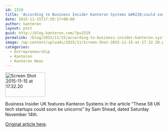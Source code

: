 ```yaml
---
id: 2319
title: 'According to Business Insider Kanteron Systems &#8220;could soon be a unicorn&#8221;'
date: 2015-11-15T17:59:17+00:00
author: kanteron
layout: post
guid: http://blog.kanteron.com/?p=2319
permalink: /blog/2015/11/15/according-to-business-insider-kanteron-systems-could-soon-be-a-unicorn/
image: /wp-content/uploads/2015/11/Screen-Shot-2015-11-15-at-17.32.20.png
categories:
  - Entrepreneurship
  - Kanteron
  - Kanteron News
---
```

[<img class="aligncenter size-full wp-image-2320" src="http://blog.kanteron.com/wp-content/uploads/2015/11/Screen-Shot-2015-11-15-at-17.32.20.png" alt="Screen Shot 2015-11-15 at 17.32.20" width="128" height="78" />](http://uk.businessinsider.com/these-58-uk-tech-startups-could-soon-be-unicorns-2015-11)

Business Insider UK features Kanteron Systems in the article &#8220;These 58 UK tech startups could soon be unicorns&#8221; by Sam Shead, dated Saturday November 14th.

<a href="http://uk.businessinsider.com/these-58-uk-tech-startups-could-soon-be-unicorns-2015-11" target="_blank">Original article here</a>.
